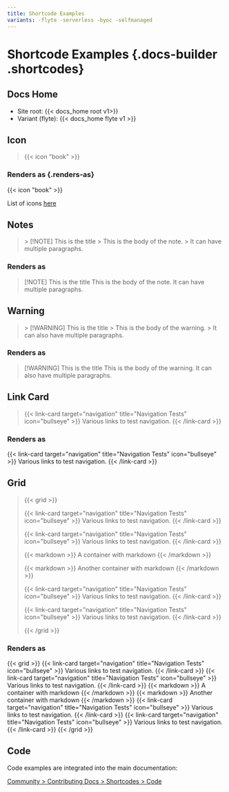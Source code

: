 ```yaml
---
title: Shortcode Examples
variants: -flyte -serverless -byoc -selfmanaged
---
```


# Shortcode Examples {.docs-builder .shortcodes}

## Docs Home

- Site root: {{< docs_home root v1>}}
- Variant (flyte): {{< docs_home flyte v1 >}}

## Icon

> &#123;&#123;&lt; icon "book" &gt;&#125;&#125;

### Renders as {.renders-as}

{{< icon "book" >}}

List of icons [here](https://shoelace.style/components/icon)

## Notes

> &gt; [!NOTE] This is the title
> &gt; This is the body of the note.
> &gt; It can have multiple paragraphs.

### Renders as

> [!NOTE] This is the title
> This is the body of the note.
> It can have multiple paragraphs.

## Warning

> &gt; [!WARNING] This is the title
> &gt; This is the body of the warning.
> &gt; It can also have multiple paragraphs.

### Renders as

> [!WARNING] This is the title
> This is the body of the warning.
> It can also have multiple paragraphs.

## Link Card

> &#123;&#123;&lt; link-card target="navigation" title="Navigation Tests" icon="bullseye" &gt;&#125;&#125;
> Various links to test navigation.
> &#123;&#123;&lt; /link-card &gt;&#125;&#125;

### Renders as

{{< link-card target="navigation" title="Navigation Tests" icon="bullseye" >}}
Various links to test navigation.
{{< /link-card >}}

## Grid

> &#123;&#123;&lt; grid &gt;&#125;&#125;
>
> &#123;&#123;&lt; link-card target="navigation" title="Navigation Tests" icon="bullseye" &gt;&#125;&#125;
> Various links to test navigation.
> &#123;&#123;&lt; /link-card &gt;&#125;&#125;
>
> &#123;&#123;&lt; link-card target="navigation" title="Navigation Tests" icon="bullseye" &gt;&#125;&#125;
> Various links to test navigation.
> &#123;&#123;&lt; /link-card &gt;&#125;&#125;
>
> &#123;&#123;&lt; markdown &gt;&#125;&#125;
> A container with markdown
> &#123;&#123;&lt; /markdown &gt;&#125;&#125;
>
> &#123;&#123;&lt; markdown &gt;&#125;&#125;
> Another container with markdown
> &#123;&#123;&lt; /markdown &gt;&#125;&#125;
>
> &#123;&#123;&lt; link-card target="navigation" title="Navigation Tests" icon="bullseye" &gt;&#125;&#125;
> Various links to test navigation.
> &#123;&#123;&lt; /link-card &gt;&#125;&#125;
>
> &#123;&#123;&lt; link-card target="navigation" title="Navigation Tests" icon="bullseye" &gt;&#125;&#125;
> Various links to test navigation.
> &#123;&#123;&lt; /link-card &gt;&#125;&#125;
>
> &#123;&#123;&lt; /grid &gt;&#125;&#125;

### Renders as

{{< grid >}}
{{< link-card target="navigation" title="Navigation Tests" icon="bullseye" >}}
Various links to test navigation.
{{< /link-card >}}
{{< link-card target="navigation" title="Navigation Tests" icon="bullseye" >}}
Various links to test navigation.
{{< /link-card >}}
{{< markdown >}}
A container with markdown
{{< /markdown >}}
{{< markdown >}}
Another container with markdown
{{< /markdown >}}
{{< link-card target="navigation" title="Navigation Tests" icon="bullseye" >}}
Various links to test navigation.
{{< /link-card >}}
{{< link-card target="navigation" title="Navigation Tests" icon="bullseye" >}}
Various links to test navigation.
{{< /link-card >}}
{{< /grid >}}

## Code

Code examples are integrated into the main documentation:

[Community > Contributing Docs > Shortcodes > Code](../../community/contributing-docs/shortcodes#-code-)
